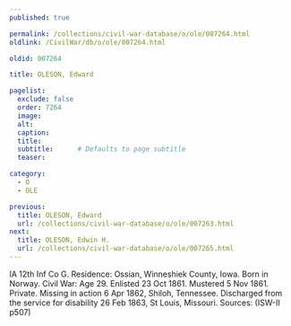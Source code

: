```yaml
---
published: true

permalink: /collections/civil-war-database/o/ole/007264.html
oldlink: /CivilWar/db/o/ole/007264.html

oldid: 007264

title: OLESON, Edward

pagelist:
  exclude: false
  order: 7264
  image: 
  alt:
  caption:
  title:
  subtitle:      # Defaults to page subtitle
  teaser:

category: 
  - O 
  - OLE

previous:
  title: OLESON, Edward
  url: /collections/civil-war-database/o/ole/007263.html  
next:
  title: OLESON, Edwin H.
  url: /collections/civil-war-database/o/ole/007265.html   
---
```

IA 12th Inf Co G. Residence: Ossian, Winneshiek County, Iowa. Born in Norway. Civil War: Age 29. Enlisted 23 Oct 1861. Mustered 5 Nov 1861. Private. Missing in action 6 Apr 1862, Shiloh, Tennessee. Discharged from the service for disability 26 Feb 1863, St Louis, Missouri. Sources: (ISW-II p507)